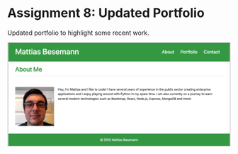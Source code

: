 # Assignment 8: Updated Portfolio

Updated portfolio to highlight some recent work.

![Screenshot](assets/screenshot.png)
